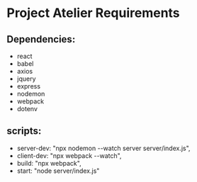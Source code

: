 # Project Atelier Requirements

## Dependencies:

 - react
 - babel
 - axios
 - jquery
 - express
 - nodemon
 - webpack
 - dotenv

## scripts:

 - server-dev: "npx nodemon --watch server server/index.js",
 - client-dev: "npx webpack --watch",
 -  build: "npx webpack",
 -  start: "node server/index.js"
